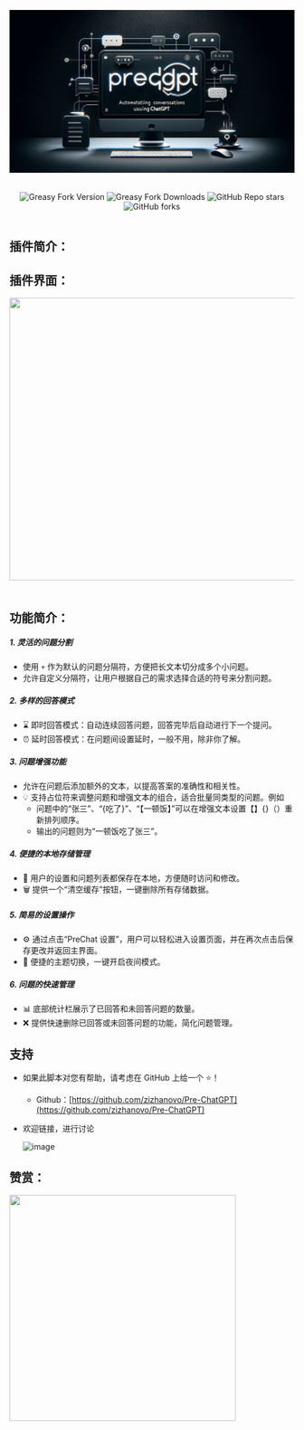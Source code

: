 <br><br>

<center><div align="center">

<img src="/assets/PreChatGPT.png" width="750"></img>

<br>
<img alt="Greasy Fork Version" src="https://img.shields.io/greasyfork/v/466781?style=flat&label=%E7%89%88%E6%9C%AC&logo=velog&logoColor=BE95FF&color=7B68EE">
<img alt="Greasy Fork Downloads" src="https://img.shields.io/greasyfork/dt/466781?style=flat&label=%E7%94%A8%E6%88%B7%E5%AE%89%E8%A3%85%E9%87%8F&logo=bilibili&logoColor=78FF96">
<img alt="GitHub Repo stars" src="https://img.shields.io/github/stars/zizhanovo/Pre-ChatGPT?style=flat&label=Stars&logo=undertale&logoColor=red&color=orange">
<img alt="GitHub forks" src="https://img.shields.io/github/forks/zizhanovo/Pre-ChatGPT?style=flat&label=Forks&logo=stackshare&logoColor=green&color=0AC18E">
</div></center>

<br>



## 插件简介：



## 插件界面：

​<img src="https://github.com/zizhanovo/pitcure0_0/assets/132113115/1b10deb3-6f27-4c6a-b60b-9779f9488f16" width="1000" height="500">
‍

## 功能简介：

##### 1. 灵活的问题分割
   - 使用 `+` 作为默认的问题分隔符，方便把长文本切分成多个小问题。
   - 允许自定义分隔符，让用户根据自己的需求选择合适的符号来分割问题。

##### 2. 多样的回答模式
   - :hourglass: 即时回答模式：自动连续回答问题，回答完毕后自动进行下一个提问。
   - :alarm_clock: 延时回答模式：在问题间设置延时，一般不用，除非你了解。

##### 3. 问题增强功能
   - 允许在问题后添加额外的文本，以提高答案的准确性和相关性。
   - :bulb: 支持占位符来调整问题和增强文本的组合，适合批量同类型的问题。例如
     - 问题中的“张三”、“{吃了}”、“【一顿饭】”可以在增强文本设置【】{}（）重新排列顺序。
     - 输出的问题则为“一顿饭吃了张三”。

##### 4. 便捷的本地存储管理
   - :floppy_disk: 用户的设置和问题列表都保存在本地，方便随时访问和修改。
   - :wastebasket: 提供一个“清空缓存”按钮，一键删除所有存储数据。

##### 5. 简易的设置操作
   - :gear: 通过点击“PreChat 设置”，用户可以轻松进入设置页面，并在再次点击后保存更改并返回主界面。
   - :crescent_moon: 便捷的主题切换，一键开启夜间模式。

##### 6. 问题的快速管理
   - :bar_chart: 底部统计栏展示了已回答和未回答问题的数量。
   - :x: 提供快速删除已回答或未回答问题的功能，简化问题管理。
## 支持

* 如果此脚本对您有帮助，请考虑在 GitHub 上给一个 ⭐！

  - Github：[https://github.com/zizhanovo/Pre-ChatGPT](https://github.com/zizhanovo/Pre-ChatGPT)

* 欢迎链接，进行讨论

  ​![image](https://github.com/zizhanovo/pitcure0_0/assets/132113115/12d8aab9-1bfe-4132-9b95-e6243f9d3b12)​

## 赞赏：

​<img src="https://github.com/zizhanovo/pitcure0_0/assets/132113115/a1ca7dcb-172c-4964-aa55-f0249e7f24fb" width="400" height="400">


